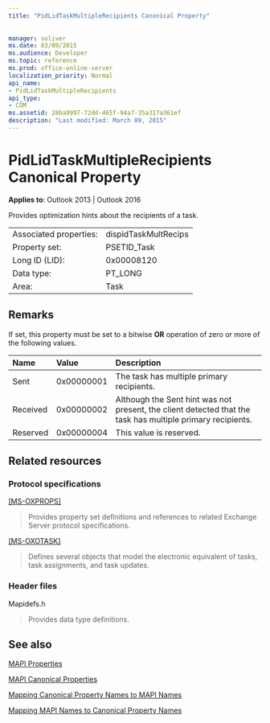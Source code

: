```yaml
---
title: "PidLidTaskMultipleRecipients Canonical Property"
 
 
manager: soliver
ms.date: 03/09/2015
ms.audience: Developer
ms.topic: reference
ms.prod: office-online-server
localization_priority: Normal
api_name:
- PidLidTaskMultipleRecipients
api_type:
- COM
ms.assetid: 28ba9997-72dd-465f-94a7-35a317a361ef
description: "Last modified: March 09, 2015"
---
```


# PidLidTaskMultipleRecipients Canonical Property

  
  
**Applies to**: Outlook 2013 | Outlook 2016 
  
Provides optimization hints about the recipients of a task.
  
|||
|:-----|:-----|
|Associated properties:  <br/> |dispidTaskMultRecips  <br/> |
|Property set:  <br/> |PSETID_Task  <br/> |
|Long ID (LID):  <br/> |0x00008120  <br/> |
|Data type:  <br/> |PT_LONG  <br/> |
|Area:  <br/> |Task  <br/> |
   
## Remarks

If set, this property must be set to a bitwise **OR** operation of zero or more of the following values. 
  
|**Name**|**Value**|**Description**|
|:-----|:-----|:-----|
|Sent  <br/> |0x00000001  <br/> |The task has multiple primary recipients.  <br/> |
|Received  <br/> |0x00000002  <br/> |Although the Sent hint was not present, the client detected that the task has multiple primary recipients.  <br/> |
|Reserved  <br/> |0x00000004  <br/> |This value is reserved.  <br/> |
   
## Related resources

### Protocol specifications

[[MS-OXPROPS]](https://msdn.microsoft.com/library/f6ab1613-aefe-447d-a49c-18217230b148%28Office.15%29.aspx)
  
> Provides property set definitions and references to related Exchange Server protocol specifications.
    
[[MS-OXOTASK]](https://msdn.microsoft.com/library/55600ec0-6195-4730-8436-59c7931ef27e%28Office.15%29.aspx)
  
> Defines several objects that model the electronic equivalent of tasks, task assignments, and task updates.
    
### Header files

Mapidefs.h
  
> Provides data type definitions.
    
## See also



[MAPI Properties](mapi-properties.md)
  
[MAPI Canonical Properties](mapi-canonical-properties.md)
  
[Mapping Canonical Property Names to MAPI Names](mapping-canonical-property-names-to-mapi-names.md)
  
[Mapping MAPI Names to Canonical Property Names](mapping-mapi-names-to-canonical-property-names.md)

